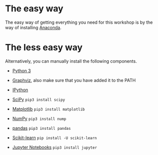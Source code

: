 # The easy way

The easy way of getting everything you need for this workshop is by the way of installing [Anaconda](https://www.anaconda.com/download/).

# The less easy way

Alternatively, you can manually install the following components.

- [Python 3](https://www.python.org/downloads/)

- [Graphviz](https://www.graphviz.org/), also make sure that you have added it to the PATH

- [IPython](https://ipython.org/install.html)

- [SciPy](https://www.scipy.org/) `pip3 install scipy`

- [Matplotlib](https://matplotlib.org/) `pip3 install matplotlib`

- [NumPy](http://www.numpy.org/) `pip3 install nump`

- [pandas](https://pandas.pydata.org/) `pip3 install pandas`

- [Scikit-learn](http://scikit-learn.org) `pip install -U scikit-learn`

- [Jupyter Notebooks](http://jupyter.org/install) `pip3 install jupyter`
